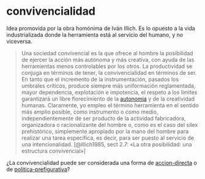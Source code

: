 # convivencialidad

Idea promovida por la obra homónima de Iván Illich. Es lo opuesto a la vida industrializada donde la herramienta está al servicio del humano, y no viceversa.

 >
 > Una sociedad convivencial es la que ofrece al hombre la posibilidad de ejercer la acción más autónoma y más creativa, con ayuda de las herramientas menos controlables por los otros. La productividad se conjuga en términos de tener, la convivencialidad en términos de ser. En tanto que el incremento de la instrumentación, pasados los umbrales críticos, produce siempre más uniformación reglamentada, mayor dependencia, explotación e impotencia, el respeto a los límites garantizará un libre florecimiento de la [autonomia](autonomia.md) y de la creatividad humanas. Claramente, yo empleo el término herramienta en el sentido más amplio posible, como instrumento o como medio, independientemente de ser producto de la actividad fabricadora, organizadora o racionalizante del hombre o, como es el caso del sílex prehistórico, simplemente apropiado por la mano del hombre para realizar una tarea específica, es decir, para ser puesto al servicio de una intencionalidad. [@illich1985, sect 2.7: «La otra posibilidad: una estructura convivencial»]

¿La convivencialidad puede ser considerada una forma de [accion-directa](accion-directa.md) o de [politica-prefigurativa](politica-prefigurativa.md)?
